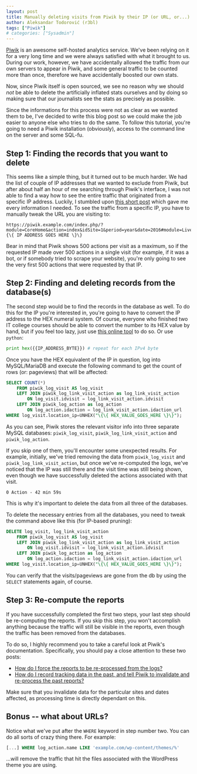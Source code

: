 ```yaml
---
layout: post
title: Manually deleting visits from Piwik by their IP (or URL, or...)
author: Aleksandar Todorović (r3bl)
tags: ["Piwik"]
# categories: ["Sysadmin"]
---
```


[Piwik](http://piwik.org/) is an awesome self-hosted analytics service. We've been relying on it for a very long time and we were always satisfied with what it brought to us. During our work, however, we have accidentally allowed the traffic from our own servers to appear in Piwik, and some general traffic to be counted more than once, therefore we have accidentally boosted our own stats.

Now, since Piwik itself is open sourced, we see no reason why we should _not_ be able to delete the artificially inflated stats ourselves and by doing so making sure that our journalists see the stats as precisely as possible.

Since the informations for this process were not as clear as we wanted them to be, I've decided to write this blog post so we could make the job easier to anyone else who tries to do the same. To follow this tutorial, you're going to need a Piwik installation (obviously), access to the command line on the server and some SQL-fu.

## Step 1: Finding the records that you want to delete

This seems like a simple thing, but it turned out to be much harder. We had the list of couple of IP addresses that we wanted to exclude from Piwik, but after about half an hour of me searching through Piwik's interface, I was not able to find a way how to see the entire traffic that originated from a specific IP address. Luckily, I stumbled upon [this short post](http://blog.onlineinstitute.com/traffic-analytics/how-to-search-for-ip-addresses-within-piwiks-logs/) which gave me every information I needed. To see the traffic from a specific IP, you have to manually tweak the URL you are visiting to:

```
https://piwik.example.com/index.php/?module=CoreHome&action=index&idSite=1&period=year&date=2016#module=Live&action=getVisitorLog&idSite=1&segment=visitIp==\{\{ IP ADDRESS GOES HERE \}\}
```

Bear in mind that Piwik shows 500 actions per visit as a maximum, so if the requested IP made over 500 actions in a single visit (for example, if it was a bot, or if somebody tried to scrape your website), you're only going to see the very first 500 actions that were requested by that IP.

## Step 2: Finding and deleting records from the database(s)

The second step would be to find the records in the database as well. To do this for the IP you're interested in, you're going to have to convert the IP address to the HEX numeral system. Of course, everyone who finished two IT college courses should be able to convert the number to its HEX value by hand, but if you feel too lazy, just use [this online tool](http://www.miniwebtool.com/ip-address-to-hex-converter/) to do so. Or use `python`:

```python
print hex({{IP_ADDRESS_BYTE}}) # repeat for each IPv4 byte
```

Once you have the HEX equivalent of the IP in question, log into MySQL/MariaDB and execute the following command to get the count of rows (or: pageviews) that will be affected:

```sql
SELECT COUNT(*)
    FROM piwik_log_visit AS log_visit
    LEFT JOIN piwik_log_link_visit_action as log_link_visit_action
        ON log_visit.idvisit = log_link_visit_action.idvisit
    LEFT JOIN piwik_log_action as log_action
        ON log_action.idaction = log_link_visit_action.idaction_url
WHERE log_visit.location_ip=UNHEX("\{\{ HEX_VALUE_GOES_HERE \}\}");
```

As you can see, Piwik stores the relevant visitor info into three separate MySQL databases: `piwik_log_visit`, `piwik_log_link_visit_action` and `piwik_log_action`.

If you skip one of them, you'll encounter some unexpected results. For example, initially, we've tried removing the data from `piwik_log_visit` and `piwik_log_link_visit_action`, but once we've re-computed the logs, we've noticed that the IP was still there and the visit time was still being shown, even though we have successfully deleted the actions associated with that visit.

    0 Action - 42 min 59s

This is why it's important to delete the data from all three of the databases.

To delete the necessary entries from all the databases, you need to tweak the command above like this (for IP-based pruning):

```sql
DELETE log_visit, log_link_visit_action
    FROM piwik_log_visit AS log_visit
    LEFT JOIN piwik_log_link_visit_action as log_link_visit_action
        ON log_visit.idvisit = log_link_visit_action.idvisit
    LEFT JOIN piwik_log_action as log_action
        ON log_action.idaction = log_link_visit_action.idaction_url
WHERE log_visit.location_ip=UNHEX("\{\{ HEX_VALUE_GOES_HERE \}\}");
```

You can verify that the visits/pageviews are gone from the db by using the `SELECT` statements again, of course.

## Step 3: Re-compute the reports

If you have successfully completed the first two steps, your last step should be re-computing the reports. If you skip this step, you won't accomplish anything because the traffic will still be visible in the reports, even though the traffic has been removed from the databases.

To do so, I highly recommend you to take a careful look at Piwik's documentation. Specifically, you should pay a close attention to these two posts:

* [How do I force the reports to be re-processed from the logs?](http://piwik.org/faq/how-to/faq_59/)
* [How do I record tracking data in the past, and tell Piwik to invalidate and re-process the past reports?](http://piwik.org/faq/how-to/faq_155/)

Make sure that you invalidate data for the particular sites and dates affected, as processing time is directly dependant on this.

## Bonus -- what about URLs?

Notice what we've put after the `WHERE` keyword in step number two. You can do all sorts of crazy thing there. For example:

```sql
[...] WHERE log_action.name LIKE 'example.com/wp-content/themes/%'
```

...will remove the traffic that hit the files associated with the WordPress theme you are using.
